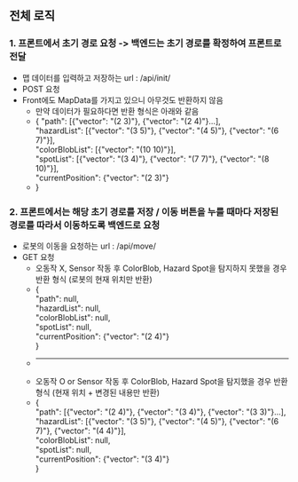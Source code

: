 ## 전체 로직

### 1. 프론트에서 초기 경로 요청 -> 백엔드는 초기 경로를 확정하여 프론트로 전달

- 맵 데이터를 입력하고 저장하는 url : /api/init/
- POST 요청
- Front에도 MapData를 가지고 있으니 아무것도 반환하지 않음
    - 만약 데이터가 필요하다면 반환 형식은 아래와 같음
    - {
      "path": [{"vector": "(2 3)"}, {"vector": "(2 4)"}...],  
      "hazardList": [{"vector": "(3 5)"}, {"vector": "(4 5)"}, {"vector": "(6 7)"}],  
      "colorBlobList": [{"vector": "(10 10)"}],  
      "spotList": [{"vector": "(3 4)"}, {"vector": "(7 7)"}, {"vector": "(8 10)"}],  
      "currentPosition": {"vector": "(2 3)"}
    - }

### 2. 프론트에서는 해당 초기 경로를 저장 / 이동 버튼을 누를 때마다 저장된 경로를 따라서 이동하도록 백엔드로 요청

- 로봇의 이동을 요청하는 url : /api/move/
- GET 요청
    - 오동작 X, Sensor 작동 후 ColorBlob, Hazard Spot을 탐지하지 못했을 경우 반환 형식 (로봇의 현재 위치만 반환)
    - {  
      "path": null,  
      "hazardList": null,  
      "colorBlobList": null,  
      "spotList": null,  
      "currentPosition": {"vector": "(2 4)"}  
      }
    - ***
    - 오동작 O or Sensor 작동 후 ColorBlob, Hazard Spot을 탐지했을 경우 반환 형식 (현재 위치 + 변경된 내용만 반환)
    - {  
      "path": [{"vector": "(2 4)"}, {"vector": "(3 4)"}, {"vector": "(3 3)"}...],  
      "hazardList": [{"vector": "(3 5)"}, {"vector": "(4 5)"}, {"vector": "(6 7)"}, {"vector": "(4 4)"}],    
      "colorBlobList": null,  
      "spotList": null,  
      "currentPosition": {"vector": "(3 4)"}  
      }
